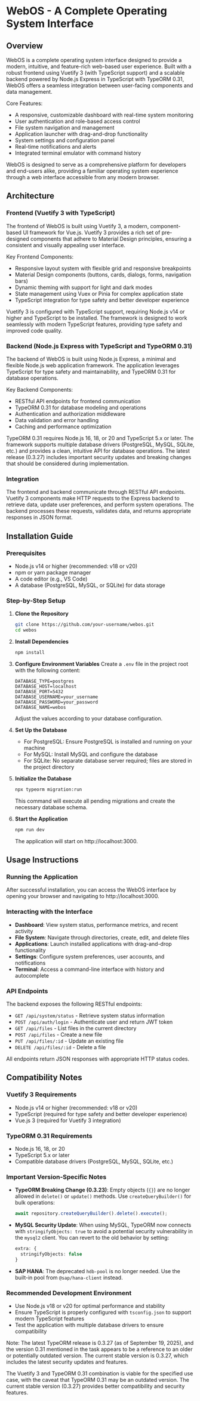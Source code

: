 # WebOS - A Complete Operating System Interface

## Overview
WebOS is a complete operating system interface designed to provide a modern, intuitive, and feature-rich web-based user experience. Built with a robust frontend using Vuetify 3 (with TypeScript support) and a scalable backend powered by Node.js Express in TypeScript with TypeORM 0.31, WebOS offers a seamless integration between user-facing components and data management.

Core Features:
- A responsive, customizable dashboard with real-time system monitoring
- User authentication and role-based access control
- File system navigation and management
- Application launcher with drag-and-drop functionality
- System settings and configuration panel
- Real-time notifications and alerts
- Integrated terminal emulator with command history

WebOS is designed to serve as a comprehensive platform for developers and end-users alike, providing a familiar operating system experience through a web interface accessible from any modern browser.

## Architecture

### Frontend (Vuetify 3 with TypeScript)

The frontend of WebOS is built using Vuetify 3, a modern, component-based UI framework for Vue.js. Vuetify 3 provides a rich set of pre-designed components that adhere to Material Design principles, ensuring a consistent and visually appealing user interface.

Key Frontend Components:
- Responsive layout system with flexible grid and responsive breakpoints
- Material Design components (buttons, cards, dialogs, forms, navigation bars)
- Dynamic theming with support for light and dark modes
- State management using Vuex or Pinia for complex application state
- TypeScript integration for type safety and better developer experience

Vuetify 3 is configured with TypeScript support, requiring Node.js v14 or higher and TypeScript to be installed. The framework is designed to work seamlessly with modern TypeScript features, providing type safety and improved code quality.

### Backend (Node.js Express with TypeScript and TypeORM 0.31)

The backend of WebOS is built using Node.js Express, a minimal and flexible Node.js web application framework. The application leverages TypeScript for type safety and maintainability, and TypeORM 0.31 for database operations.

Key Backend Components:
- RESTful API endpoints for frontend communication
- TypeORM 0.31 for database modeling and operations
- Authentication and authorization middleware
- Data validation and error handling
- Caching and performance optimization

TypeORM 0.31 requires Node.js 16, 18, or 20 and TypeScript 5.x or later. The framework supports multiple database drivers (PostgreSQL, MySQL, SQLite, etc.) and provides a clean, intuitive API for database operations. The latest release (0.3.27) includes important security updates and breaking changes that should be considered during implementation.

### Integration

The frontend and backend communicate through RESTful API endpoints. Vuetify 3 components make HTTP requests to the Express backend to retrieve data, update user preferences, and perform system operations. The backend processes these requests, validates data, and returns appropriate responses in JSON format.

## Installation Guide

### Prerequisites
- Node.js v14 or higher (recommended: v18 or v20)
- npm or yarn package manager
- A code editor (e.g., VS Code)
- A database (PostgreSQL, MySQL, or SQLite) for data storage

### Step-by-Step Setup

1. **Clone the Repository**
   ```bash
   git clone https://github.com/your-username/webos.git
   cd webos
   ```

2. **Install Dependencies**
   ```bash
   npm install
   ```

3. **Configure Environment Variables**
   Create a `.env` file in the project root with the following content:
   ```env
   DATABASE_TYPE=postgres
   DATABASE_HOST=localhost
   DATABASE_PORT=5432
   DATABASE_USERNAME=your_username
   DATABASE_PASSWORD=your_password
   DATABASE_NAME=webos
   ```
   Adjust the values according to your database configuration.

4. **Set Up the Database**
   - For PostgreSQL: Ensure PostgreSQL is installed and running on your machine
   - For MySQL: Install MySQL and configure the database
   - For SQLite: No separate database server required; files are stored in the project directory

5. **Initialize the Database**
   ```bash
   npx typeorm migration:run
   ```
   This command will execute all pending migrations and create the necessary database schema.

6. **Start the Application**
   ```bash
   npm run dev
   ```
   The application will start on http://localhost:3000.

## Usage Instructions

### Running the Application

After successful installation, you can access the WebOS interface by opening your browser and navigating to http://localhost:3000.

### Interacting with the Interface

- **Dashboard**: View system status, performance metrics, and recent activity
- **File System**: Navigate through directories, create, edit, and delete files
- **Applications**: Launch installed applications with drag-and-drop functionality
- **Settings**: Configure system preferences, user accounts, and notifications
- **Terminal**: Access a command-line interface with history and autocomplete

### API Endpoints

The backend exposes the following RESTful endpoints:
- `GET /api/system/status` - Retrieve system status information
- `POST /api/auth/login` - Authenticate user and return JWT token
- `GET /api/files` - List files in the current directory
- `POST /api/files` - Create a new file
- `PUT /api/files/:id` - Update an existing file
- `DELETE /api/files/:id` - Delete a file

All endpoints return JSON responses with appropriate HTTP status codes.

## Compatibility Notes

### Vuetify 3 Requirements
- Node.js v14 or higher (recommended: v18 or v20)
- TypeScript (required for type safety and better developer experience)
- Vue.js 3 (required for Vuetify 3 integration)

### TypeORM 0.31 Requirements
- Node.js 16, 18, or 20
- TypeScript 5.x or later
- Compatible database drivers (PostgreSQL, MySQL, SQLite, etc.)

### Important Version-Specific Notes
- **TypeORM Breaking Change (0.3.23)**: Empty objects (`{}`) are no longer allowed in `delete()` or `update()` methods. Use `createQueryBuilder()` for bulk operations:
  ```ts
  await repository.createQueryBuilder().delete().execute();
  ```
- **MySQL Security Update**: When using MySQL, TypeORM now connects with `stringifyObjects: true` to avoid a potential security vulnerability in the `mysql2` client. You can revert to the old behavior by setting:
  ```ts
  extra: {
    stringifyObjects: false
  }
  ```
- **SAP HANA**: The deprecated `hdb-pool` is no longer needed. Use the built-in pool from `@sap/hana-client` instead.

### Recommended Development Environment
- Use Node.js v18 or v20 for optimal performance and stability
- Ensure TypeScript is properly configured with `tsconfig.json` to support modern TypeScript features
- Test the application with multiple database drivers to ensure compatibility

Note: The latest TypeORM release is 0.3.27 (as of September 19, 2025), and the version 0.31 mentioned in the task appears to be a reference to an older or potentially outdated version. The current stable version is 0.3.27, which includes the latest security updates and features.

The Vuetify 3 and TypeORM 0.31 combination is viable for the specified use case, with the caveat that TypeORM 0.31 may be an outdated version. The current stable version (0.3.27) provides better compatibility and security features.